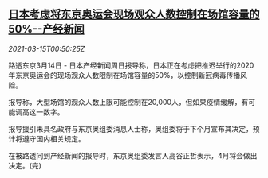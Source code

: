 <!--1615769743000-->
[日本考虑将东京奥运会现场观众人数控制在场馆容量的50%--产经新闻](https://cn.reuters.com/article/japan-olympics-plan-0314-sun-idCNKBS2B701N)
------

<div><i>2021-03-15T00:50:25Z</i></div><p>路透东京3月14日 - 日本产经新闻周日报导称，日本正在考虑把推迟举行的2020年东京奥运会的现场观众人数限制在场馆容量的50%，以控制新冠病毒传播风险。</p><p>报导称，大型场馆的观众人数上限可能控制在20,000人，但如果疫情缓解，有可能调高这一数字。</p><p>报导援引未具名政府与东京奥组委消息人士称，奥组委将于下个月宣布其决定，预计将遵守国内相关规定。</p><p>在被路透问到产经新闻的报导时，东京奥组委发言人高谷正哲表示，4月将会做出决定。(完)</p>
